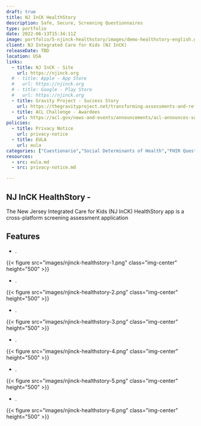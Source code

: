 ```yaml
---
draft: true
title: NJ InCK HealthStory
description: Safe, Secure, Screening Questionnaires
type: portfolio
date: 2022-06-13T15:34:11Z
image: portfolio/5-njinck-healthstory/images/demo-healthstory-english.gif
client: NJ Integrated Care for Kids (NJ InCK)
releaseDate: TBD
location: USA
links: 
  - title: NJ InCK - Site
    url: https://njinck.org
  # - title: Apple - App Store
  #   url: https://njinck.org
  # - title: Google - Play Store
  #   url: https://njinck.org
  - title: Gravity Project - Success Story
    url: https://thegravityproject.net/transforming-assessments-and-referrals-for-nj-residents
  - title: ACL Challenge - Awardees
    url: https://acl.gov/news-and-events/announcements/acl-announces-social-care-referrals-challenge-phase-2-awardees
policies:
  - title: Privacy Notice
    url: privacy-notice
  - title: EULA
    url: eula
categories: ["Cuestionario","Social Determinants of Health","FHIR Questionnaires","FHIR"]
resources:
  - src: eula.md
  - src: privacy-notice.md

---
```

## NJ InCK HealthStory -

The New Jersey Integrated Care for Kids (NJ InCK) HealthStory app is a cross-platform screening assessment application

## Features

- .

{{< figure src="images/njinck-healthstory-1.png" class="img-center" height="500" >}}

- .

{{< figure src="images/njinck-healthstory-2.png" class="img-center" height="500" >}}

- .

{{< figure src="images/njinck-healthstory-3.png" class="img-center" height="500" >}}

- .

{{< figure src="images/njinck-healthstory-4.png" class="img-center" height="500" >}}

- .

{{< figure src="images/njinck-healthstory-5.png" class="img-center" height="500" >}}

- .

{{< figure src="images/njinck-healthstory-6.png" class="img-center" height="500" >}}

